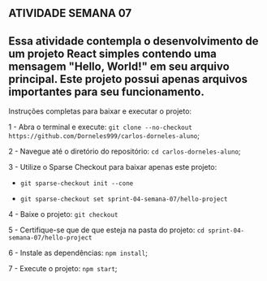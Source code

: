 ## ATIVIDADE SEMANA 07

 Essa atividade contempla o desenvolvimento de um projeto React simples contendo uma mensagem "Hello, World!" em seu arquivo principal. Este projeto possui apenas arquivos importantes para seu funcionamento.
-

Instruções completas para baixar e executar o projeto:

1 - Abra o terminal e execute: `git clone --no-checkout https://github.com/Dorneles999/carlos-dorneles-aluno`;

2 - Navegue até o diretório do repositório: `cd carlos-dorneles-aluno`;

3 - Utilize o Sparse Checkout para baixar apenas este projeto: 

   - `git sparse-checkout init --cone`

   - `git sparse-checkout set sprint-04-semana-07/hello-project`

4 - Baixe o projeto: `git checkout`

5 - Certifique-se que de que esteja na pasta do projeto: `cd sprint-04-semana-07/hello-project`

6 - Instale as dependências: `npm install`;

7 - Execute o projeto: `npm start`;

